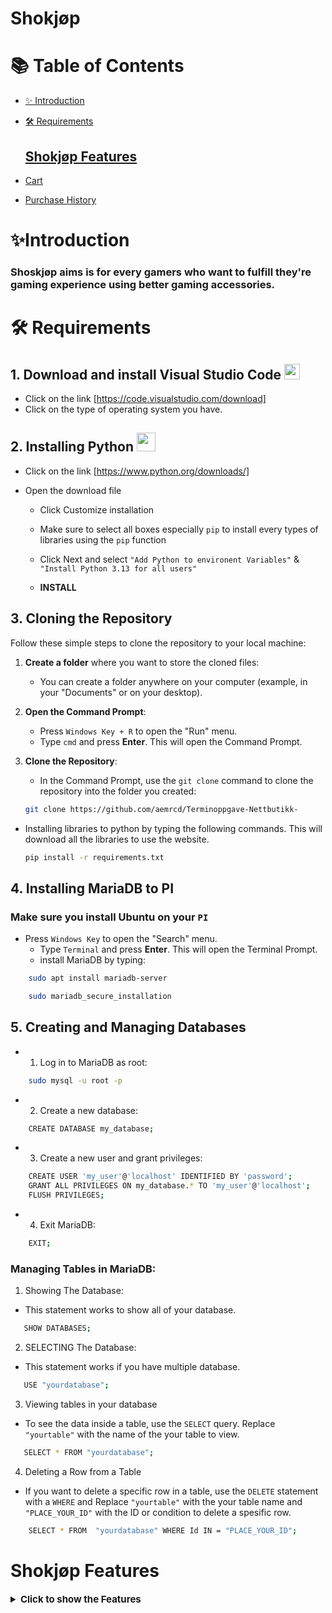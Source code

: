# Shokjøp

# **📚 Table of Contents**
  - [✨ Introduction](#introduction)
  - [🛠️ Requirements](#%EF%B8%8F-requirements)

    ## [Shokjøp Features](#shokjøp-features)

  - [Cart](#1-cart)
  - [Purchase History](#2-purchase-history)
     

# **✨Introduction**  

###  Shoskjøp aims is for every gamers who want to fulfill they're gaming experience using better gaming accessories.


#  🛠️ Requirements 

## **1. Download and install Visual Studio Code <img src=https://upload.wikimedia.org/wikipedia/commons/9/9a/Visual_Studio_Code_1.35_icon.svg width="25px">**
- Click on the link [https://code.visualstudio.com/download]
- Click on the type of operating system you have.
  
## 2. Installing  Python <img src="https://upload.wikimedia.org/wikipedia/commons/c/c3/Python-logo-notext.svg" width="30px">

- Click on the link [https://www.python.org/downloads/]

- Open the download file 
    - Click Customize installation
    - Make sure to select all boxes especially `pip` to install every types of libraries using the `pip` function
    - Click Next and select `"Add Python to environent Variables"` & `"Install Python 3.13 for all users"`
    
    - **INSTALL**

## 3. Cloning the Repository

Follow these simple steps to clone the repository to your local machine:

1. **Create a folder** where you want to store the cloned files:
   - You can create a folder anywhere on your computer (example, in your "Documents" or on your desktop).

2. **Open the Command Prompt**:
   - Press `Windows Key + R` to open the "Run" menu.
   - Type `cmd` and press **Enter**. This will open the Command Prompt.

3. **Clone the Repository**:
   - In the Command Prompt, use the `git clone` command to clone the repository into the folder you created:
   ```bash
   git clone https://github.com/aemrcd/Terminoppgave-Nettbutikk-
   
- Installing libraries to python by typing the following commands. This will download all the libraries to use the website.

    ```bash 
    pip install -r requirements.txt
    ``` 

## 4. Installing MariaDB to PI 
### Make sure you install Ubuntu on your `PI` 

- Press `Windows Key` to open the "Search" menu.
   - Type `Terminal` and press **Enter**. This will open the Terminal Prompt.
   - install MariaDB by typing: 
```bash 
    sudo apt install mariadb-server
```
```bash
    sudo mariadb_secure_installation
```
## 5. Creating and Managing Databases
- 1. Log in to MariaDB as root:

```bash
    sudo mysql -u root -p
```
- 2. Create a new database:
```bash
    CREATE DATABASE my_database;
```
- 3. Create a new user and grant privileges:
```bash
    CREATE USER 'my_user'@'localhost' IDENTIFIED BY 'password';
    GRANT ALL PRIVILEGES ON my_database.* TO 'my_user'@'localhost';
    FLUSH PRIVILEGES;
```
- 4. Exit MariaDB:
```bash
    EXIT;
```
### Managing Tables in MariaDB:

1. Showing The Database:
- This statement works to show all of your database.
```bash
   SHOW DATABASES;
```
2. SELECTING The Database:
- This statement works if you have multiple database.
```bash
   USE "yourdatabase";
```
3. Viewing tables in your database
- To see the data inside a table, use the `SELECT` query. Replace `"yourtable"` with the name of the your table  to view.

```bash
   SELECT * FROM "yourdatabase";
```
4. Deleting a Row from a Table

- If you want to delete a specific row in a table, use the   `DELETE` statement with a `WHERE` and  Replace `"yourtable"` with the your table name and `"PLACE_YOUR_ID"` with the ID or condition to delete a spesific row.

```bash
    SELECT * FROM  "yourdatabase" WHERE Id IN = "PLACE_YOUR_ID";
```

# **Shokjøp Features**

<details>
<summary style="font-weight: bold; font-size: 15px;">Click to show the Features </summary>

## **1. Cart**  

<img src="Terminproj/static/img/Cart.gif">

- *This is a cart-based website that calculates the total items purchased and stores the purchase details in the database after the user completes their order.*


## **2. Purchase History**  

<img src="Terminproj/static/img/Purchase_history.gif">


- *This website displays the purchase history for users and administrators, with a dedicated database to store all past transactions.*


</details>
